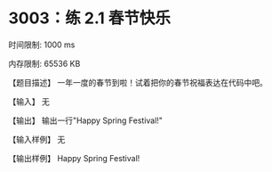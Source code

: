 # 3003：练 2.1 春节快乐

时间限制: 1000 ms

内存限制: 65536 KB

【题目描述】
一年一度的春节到啦！试着把你的春节祝福表达在代码中吧。

【输入】
无

【输出】
输出一行"Happy Spring Festival!"

【输入样例】
无

【输出样例】
Happy Spring Festival!
